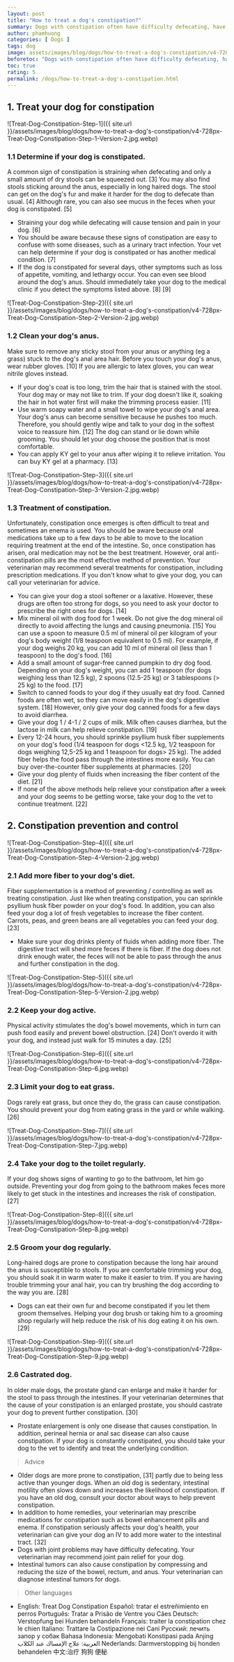 ```yaml
---
layout: post
title: "How to treat a dog's constipation?"
summary: Dogs with constipation often have difficulty defecating, have little or no bowel movements. Constipation is a common intestinal problem in dogs due to a variety of causes, including medication, inactivity, and a severe lack of fiber. Like humans, dogs with constipation can be extremely uncomfortable. If your dog is constipated, there are some home remedies you can use to help treat your dog. However, your dog should see the vet right away if the constipation is severe.
author: phamhuong
categories: [ Dogs ]
tags: dog
image: assets/images/blog/dogs/how-to-treat-a-dog's-constipation/v4-728px-Treat-Dog-Constipation-Step-1-Version-2.jpg.webp
beforetoc: "Dogs with constipation often have difficulty defecating, have little or no bowel movements. Constipation is a common intestinal problem in dogs due to a variety of causes, including medication, inactivity, and a severe lack of fiber. Like humans, dogs with constipation can be extremely uncomfortable. If your dog is constipated, there are some home remedies you can use to help treat your dog. However, your dog should see the vet right away if the constipation is severe."
toc: true
rating: 5
permalink: /dogs/how-to-treat-a-dog's-constipation.html
---
```



## 1. Treat your dog for constipation

![Treat-Dog-Constipation-Step-1]({{ site.url }}/assets/images/blog/dogs/how-to-treat-a-dog's-constipation/v4-728px-Treat-Dog-Constipation-Step-1-Version-2.jpg.webp)

### 1.1 Determine if your dog is constipated. 

A common sign of constipation is straining when defecating and only a small amount of dry stools can be squeezed out. [3] You may also find stools sticking around the anus, especially in long haired dogs. The stool can get on the dog's fur and make it harder for the dog to defecate than usual. [4] Although rare, you can also see mucus in the feces when your dog is constipated. [5]
- Straining your dog while defecating will cause tension and pain in your dog. [6]
- You should be aware because these signs of constipation are easy to confuse with some diseases, such as a urinary tract infection. Your vet can help determine if your dog is constipated or has another medical condition. [7]
- If the dog is constipated for several days, other symptoms such as loss of appetite, vomiting, and lethargy occur. You can even see blood around the dog's anus. Should immediately take your dog to the medical clinic if you detect the symptoms listed above. [8] [9]

![Treat-Dog-Constipation-Step-2]({{ site.url }}/assets/images/blog/dogs/how-to-treat-a-dog's-constipation/v4-728px-Treat-Dog-Constipation-Step-2-Version-2.jpg.webp)

### 1.2 Clean your dog's anus. 

Make sure to remove any sticky stool from your anus or anything (eg a grass) stuck to the dog's anal area hair. Before you touch your dog's anus, wear rubber gloves. [10] If you are allergic to latex gloves, you can wear nitrile gloves instead.
- If your dog's coat is too long, trim the hair that is stained with the stool. Your dog may or may not like to trim. If your dog doesn't like it, soaking the hair in hot water first will make the trimming process easier. [11]
- Use warm soapy water and a small towel to wipe your dog's anal area. Your dog's anus can become sensitive because he pushes too much. Therefore, you should gently wipe and talk to your dog in the softest voice to reassure him. [12] The dog can stand or lie down while grooming. You should let your dog choose the position that is most comfortable.
- You can apply KY gel to your anus after wiping it to relieve irritation. You can buy KY gel at a pharmacy. [13]

![Treat-Dog-Constipation-Step-3]({{ site.url }}/assets/images/blog/dogs/how-to-treat-a-dog's-constipation/v4-728px-Treat-Dog-Constipation-Step-3-Version-2.jpg.webp)

### 1.3 Treatment of constipation. 

Unfortunately, constipation once emerges is often difficult to treat and sometimes an enema is used. You should be aware because oral medications take up to a few days to be able to move to the location requiring treatment at the end of the intestine. So, once constipation has arisen, oral medication may not be the best treatment. However, oral anti-constipation pills are the most effective method of prevention. Your veterinarian may recommend several treatments for constipation, including prescription medications. If you don't know what to give your dog, you can call your veterinarian for advice.
- You can give your dog a stool softener or a laxative. However, these drugs are often too strong for dogs, so you need to ask your doctor to prescribe the right ones for dogs. [14]
- Mix mineral oil with dog food for 1 week. Do not give the dog mineral oil directly to avoid affecting the lungs and causing pneumonia. [15] You can use a spoon to measure 0.5 ml of mineral oil per kilogram of your dog's body weight (1/8 teaspoon equivalent to 0.5 ml). For example, if your dog weighs 20 kg, you can add 10 ml of mineral oil (less than 1 teaspoon) to the dog's food. [16]
- Add a small amount of sugar-free canned pumpkin to dry dog ​​food. Depending on your dog's weight, you can add 1 teaspoon (for dogs weighing less than 12.5 kg), 2 spoons (12.5-25 kg) or 3 tablespoons (> 25 kg) to the food. [17]
- Switch to canned foods to your dog if they usually eat dry food. Canned foods are often wet, so they can move easily in the dog's digestive system. [18] However, only give your dog canned foods for a few days to avoid diarrhea.
- Give your dog 1 / 4-1 / 2 cups of milk. Milk often causes diarrhea, but the lactose in milk can help relieve constipation. [19]
- Every 12-24 hours, you should sprinkle psyllium husk fiber supplements on your dog's food (1/4 teaspoon for dogs <12.5 kg, 1/2 teaspoon for dogs weighing 12,5-25 kg and 1 teaspoon for dogs> 25 kg). The added fiber helps the food pass through the intestines more easily. You can buy over-the-counter fiber supplements at pharmacies. [20]
- Give your dog plenty of fluids when increasing the fiber content of the diet. [21]
- If none of the above methods help relieve your constipation after a week and your dog seems to be getting worse, take your dog to the vet to continue treatment. [22]

## 2. Constipation prevention and control

![Treat-Dog-Constipation-Step-4]({{ site.url }}/assets/images/blog/dogs/how-to-treat-a-dog's-constipation/v4-728px-Treat-Dog-Constipation-Step-4-Version-2.jpg.webp)

### 2.1 Add more fiber to your dog's diet. 

Fiber supplementation is a method of preventing / controlling as well as treating constipation. Just like when treating constipation, you can sprinkle psyllium husk fiber powder on your dog's food. In addition, you can also feed your dog a lot of fresh vegetables to increase the fiber content. Carrots, peas, and green beans are all vegetables you can feed your dog. [23]
- Make sure your dog drinks plenty of fluids when adding more fiber. The digestive tract will shed more feces if there is fiber. If the dog does not drink enough water, the feces will not be able to pass through the anus and further constipation in the dog.

![Treat-Dog-Constipation-Step-5]({{ site.url }}/assets/images/blog/dogs/how-to-treat-a-dog's-constipation/v4-728px-Treat-Dog-Constipation-Step-5-Version-2.jpg.webp)

### 2.2 Keep your dog active. 

Physical activity stimulates the dog's bowel movements, which in turn can push food easily and prevent bowel obstruction. [24] Don't overdo it with your dog, and instead just walk for 15 minutes a day. [25]

![Treat-Dog-Constipation-Step-6]({{ site.url }}/assets/images/blog/dogs/how-to-treat-a-dog's-constipation/v4-728px-Treat-Dog-Constipation-Step-6.jpg.webp)

### 2.3 Limit your dog to eat grass. 

Dogs rarely eat grass, but once they do, the grass can cause constipation. You should prevent your dog from eating grass in the yard or while walking. [26]

![Treat-Dog-Constipation-Step-7]({{ site.url }}/assets/images/blog/dogs/how-to-treat-a-dog's-constipation/v4-728px-Treat-Dog-Constipation-Step-7.jpg.webp)

### 2.4 Take your dog to the toilet regularly. 

If your dog shows signs of wanting to go to the bathroom, let him go outside. Preventing your dog from going to the bathroom makes feces more likely to get stuck in the intestines and increases the risk of constipation. [27]

![Treat-Dog-Constipation-Step-8]({{ site.url }}/assets/images/blog/dogs/how-to-treat-a-dog's-constipation/v4-728px-Treat-Dog-Constipation-Step-8.jpg.webp)

### 2.5 Groom your dog regularly. 

Long-haired dogs are prone to constipation because the long hair around the anus is susceptible to stools. If you are comfortable trimming your dog, you should soak it in warm water to make it easier to trim. If you are having trouble trimming your anal hair, you can try brushing the dog according to the way you are. [28]
- Dogs can eat their own fur and become constipated if you let them groom themselves. Helping your dog brush or taking him to a grooming shop regularly will help reduce the risk of his dog eating it on his own. [29]

![Treat-Dog-Constipation-Step-9]({{ site.url }}/assets/images/blog/dogs/how-to-treat-a-dog's-constipation/v4-728px-Treat-Dog-Constipation-Step-9.jpg.webp)

### 2.6 Castrated dog. 

In older male dogs, the prostate gland can enlarge and make it harder for the stool to pass through the intestines. If your veterinarian determines that the cause of your constipation is an enlarged prostate, you should castrate your dog to prevent further constipation. [30]
- Prostate enlargement is only one disease that causes constipation. In addition, perineal hernia or anal sac disease can also cause constipation. If your dog is constantly constipated, you should take your dog to the vet to identify and treat the underlying condition.

> Advice
- Older dogs are more prone to constipation, [31] partly due to being less active than younger dogs. When an old dog is sedentary, intestinal motility often slows down and increases the likelihood of constipation. If you have an old dog, consult your doctor about ways to help prevent constipation.
- In addition to home remedies, your veterinarian may prescribe medications for constipation such as bowel enhancement pills and enema. If constipation seriously affects your dog's health, your veterinarian can give your dog an IV to add more water to the intestinal tract. [32]
- Dogs with joint problems may have difficulty defecating. Your veterinarian may recommend joint pain relief for your dog.
- Intestinal tumors can also cause constipation by compressing and reducing the size of the bowel, rectum, and anus. Your veterinarian can diagnose intestinal tumors for dogs.

> Other languages
- English: Treat Dog Constipation Español: tratar el estreñimiento en perros Português: Tratar a Prisão de Ventre you Cães Deutsch: Verstopfung bei Hunden behandeln Français: traiter la constipation chez le chien Italiano: Trattare la Costipazione nei Cani Русский: лечить запор у собак Bahasa Indonesia: Mengobati Konstipasi pada Anjing العربية: علاج الإمساك عند الكلاب Nederlands: Darmverstopping bij honden behandelen 中文:治疗 狗狗 便秘